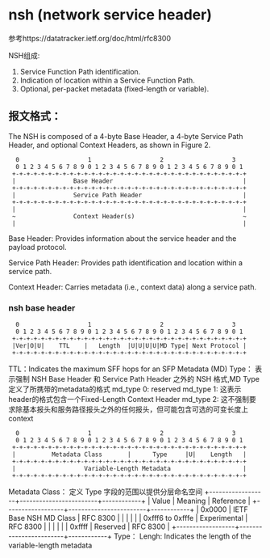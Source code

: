 
# nsh (network service header)
参考https://datatracker.ietf.org/doc/html/rfc8300

NSH组成:
1. Service Function Path identification.
2. Indication of location within a Service Function Path.
3. Optional, per-packet metadata (fixed-length or variable).

## 报文格式：
   The NSH is composed of a 4-byte Base Header, a 4-byte Service Path
   Header, and optional Context Headers, as shown in Figure 2.

      0                   1                   2                   3
      0 1 2 3 4 5 6 7 8 9 0 1 2 3 4 5 6 7 8 9 0 1 2 3 4 5 6 7 8 9 0 1
     +-+-+-+-+-+-+-+-+-+-+-+-+-+-+-+-+-+-+-+-+-+-+-+-+-+-+-+-+-+-+-+-+
     |                Base Header                                    |
     +-+-+-+-+-+-+-+-+-+-+-+-+-+-+-+-+-+-+-+-+-+-+-+-+-+-+-+-+-+-+-+-+
     |                Service Path Header                            |
     +-+-+-+-+-+-+-+-+-+-+-+-+-+-+-+-+-+-+-+-+-+-+-+-+-+-+-+-+-+-+-+-+
     |                                                               |
     ~                Context Header(s)                              ~
     |                                                               |

Base Header:  Provides information about the service header and the
      payload protocol.

Service Path Header:  Provides path identification and location
      within a service path.

Context Header:  Carries metadata (i.e., context data) along a
      service path.

### nsh base header

      0                   1                   2                   3
      0 1 2 3 4 5 6 7 8 9 0 1 2 3 4 5 6 7 8 9 0 1 2 3 4 5 6 7 8 9 0 1
     +-+-+-+-+-+-+-+-+-+-+-+-+-+-+-+-+-+-+-+-+-+-+-+-+-+-+-+-+-+-+-+-+
     |Ver|O|U|    TTL    |   Length  |U|U|U|U|MD Type| Next Protocol |
     +-+-+-+-+-+-+-+-+-+-+-+-+-+-+-+-+-+-+-+-+-+-+-+-+-+-+-+-+-+-+-+-+

TTL：Indicates the maximum SFF hops for an SFP
Metadata (MD) Type： 表示强制 NSH Base Header 和 Service Path Header 之外的 NSH 格式,MD Type 定义了所携带的metadata的格式
md_type 0: reserved
md_type 1: 这表示header的格式包含一个Fixed-Length Context Header
md_type 2: 这不强制要求除基本报头和服务路径报头之外的任何报头，但可能包含可选的可变长度上context

      0                   1                   2                   3
      0 1 2 3 4 5 6 7 8 9 0 1 2 3 4 5 6 7 8 9 0 1 2 3 4 5 6 7 8 9 0 1
     +-+-+-+-+-+-+-+-+-+-+-+-+-+-+-+-+-+-+-+-+-+-+-+-+-+-+-+-+-+-+-+-+
     |          Metadata Class       |      Type     |U|    Length   |
     +-+-+-+-+-+-+-+-+-+-+-+-+-+-+-+-+-+-+-+-+-+-+-+-+-+-+-+-+-+-+-+-+
     |                   Variable-Length Metadata                    |
     +-+-+-+-+-+-+-+-+-+-+-+-+-+-+-+-+-+-+-+-+-+-+-+-+-+-+-+-+-+-+-+-+
     
Metadata Class： 定义 Type 字段的范围以提供分层命名空间
        +------------------+------------------------+------------+
        | Value            | Meaning                | Reference  |
        +------------------+------------------------+------------+
        | 0x0000           | IETF Base NSH MD Class | RFC 8300   |
        |                  |                        |            |
        | 0xfff6 to 0xfffe | Experimental           | RFC 8300   |
        |                  |                        |            |
        | 0xffff           | Reserved               | RFC 8300   |
        +------------------+------------------------+------------+
Type：
Lengh: Indicates the length of the variable-length metadata

  

